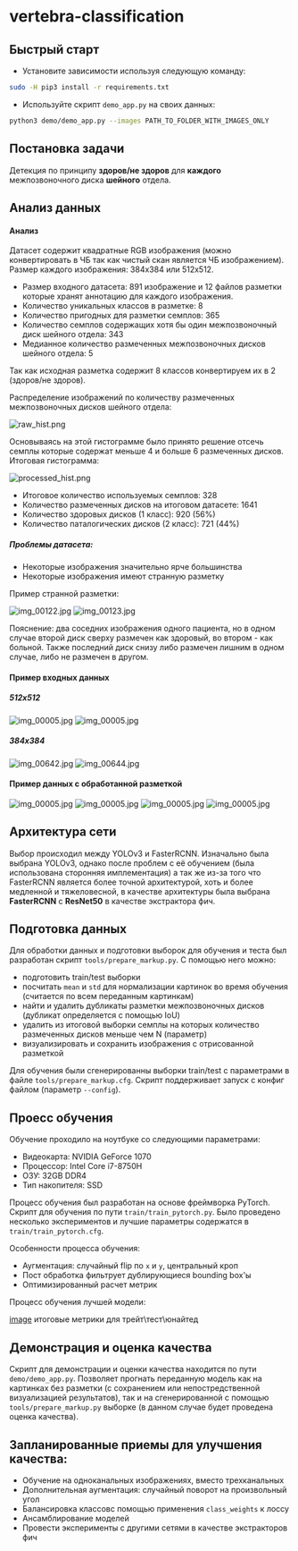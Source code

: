 # vertebra-classification


## Быстрый старт

- Установите зависимости используя следующую команду:
```bash
sudo -H pip3 install -r requirements.txt
```

- Используйте скрипт `demo_app.py` на своих данных:
```bash
python3 demo/demo_app.py --images PATH_TO_FOLDER_WITH_IMAGES_ONLY
```

## Постановка задачи

Детекция по принципу **здоров/не здоров** для **каждого** 
межпозвоночного диска **шейного** отдела.


## Анализ данных


#### Анализ 

Датасет содержит квадратные RGB изображения (можно конвертировать в ЧБ так как 
чистый скан является ЧБ изображением). 
Размер каждого изображения: 384х384 или 512х512.

- Размер входного датасета: 891 изображение и 12 файлов разметки которые 
хранят аннотацию для каждого изображения.
- Количество уникальных классов в разметке: 8
- Количество пригодных для разметки семплов: 365
- Количество семплов содержащих хотя бы один межпозвоночный диск шейного отдела: 343
- Медианное количество размеченных межпозвоночных дисков шейного отдела: 5

Так как исходная разметка содержит 8 классов конвертируем их в 2 
(здоров/не здоров).

Распределение изображений по количеству размеченных межпозвоночных дисков шейного отдела:

![raw_hist.png](content/raw_hist.png?raw=true)

Основываясь на этой гистограмме было принято решение отсечь семплы которые 
содержат меньше 4 и больше 6 размеченных дисков. Итоговая гистограмма:

![processed_hist.png](content/processed_hist.png?raw=true) 

- Итоговое количество используемых семплов: 328
- Количество размеченных дисков на итоговом датасете: 1641
- Количество здоровых дисков (1 класс): 920 (56%)
- Количество паталогических дисков (2 класс): 721 (44%)


##### Проблемы датасета:

- Некоторые изображения значительно ярче большинства
- Некоторые изображения имеют странную разметку

Пример странной разметки:

![img_00122.jpg](content/img_00122.jpg?raw=true)
![img_00123.jpg](content/img_00123.jpg?raw=true)

Пояснение: два соседних изображения одного пациента, но в одном случае 
второй диск сверху размечен как здоровый, во втором - как больной. Также 
последний диск снизу либо размечен лишним в одном случае, либо не 
размечен в другом.


#### Пример входных данных

##### 512x512

![img_00005.jpg](content/img_00492.jpg?raw=true)
![img_00005.jpg](content/img_00981.jpg?raw=true)


##### 384x384

![img_00642.jpg](content/img_00642_raw.jpg?raw=true)
![img_00644.jpg](content/img_00644.jpg?raw=true)


#### Пример данных с обработанной разметкой

![img_00005.jpg](content/img_00005.jpg?raw=true)
![img_00005.jpg](content/img_00347.jpg?raw=true)
![img_00005.jpg](content/img_00381.jpg?raw=true)
![img_00005.jpg](content/img_00642.jpg?raw=true)


## Архитектура сети

Выбор происходил между YOLOv3 и FasterRCNN. Изначально была выбрана YOLOv3, 
однако после проблем с её обучением (была использована сторонняя 
имплементация) а так же из-за того что FasterRCNN является более точной 
архитектурой, хоть и более медленной и тяжеловесной, в качестве 
архитектуры была выбрана **FasterRCNN** с **ResNet50** в качестве экстрактора 
фич.

## Подготовка данных

Для обработки данных и подготовки выборок для обучения и теста был разработан 
скрипт `tools/prepare_markup.py`. С помощью него можно:
- подготовить train/test выборки 
- посчитать `mean` и `std` для нормализации картинок во время обучения 
(считается по всем переданным картинкам)
- найти и удалить дубликаты разметки межпозвоночных дисков (дубликат 
определяется с помощью IoU)
 - удалить из итоговой выборки семплы на которых количество размеченных 
 дисков меньше чем N (параметр)
- визуализировать и сохранить изображения с отрисованной разметкой

Для обучения были сгенерированны выборки train/test с параметрами в файле 
`tools/prepare_markup.cfg`.
Скрипт поддерживает запуск с конфиг файлом (параметр `--config`).


## Проесс обучения

Обучение проходило на ноутбуке со следующими параметрами:
- Видеокарта: NVIDIA GeForce 1070
- Процессор: Intel Core i7-8750H
- ОЗУ: 32GB DDR4
- Тип накопителя: SSD

Процесс обучения был разработан на основе фреймворка PyTorch. Скрипт для 
обучения по пути `train/train_pytorch.py`. Было проведено несколько 
экспериментов и лучшие параметры содержатся в `train/train_pytorch.cfg`. 

Особенности процесса обучения:
- Аугментация: случайный flip по `x` и `y`, центральный кроп
- Пост обработка фильтрует дублирующиеся bounding box'ы
- Оптимизированный расчет метрик

Процесс обучения лучшей модели:

[image]()
итоговые метрики для трейт\тест\юнайтед


## Демонстрация и оценка качества

Скрипт для демонстрации и оценки качества находится по пути 
`demo/demo_app.py`. Позволяет прогнать переданную модель как на картинках 
без разметки (с сохранением или непостредственной визуализацией результатов), 
так и на сгенерированной с помощью `tools/prepare_markup.py` выборке 
(в данном случае будет проведена оценка качества). 


## Запланированные приемы для улучшения качества:

- Обучение на одноканальных изображениях, вместо трехканальных
- Дополнительная аугментация: случайный поворот на произвольный угол
- Балансировка классовс помощью применения `class_weights` к лоссу
- Ансамблирование моделей
- Провести эксперименты с другими сетями в качестве экстракторов фич

